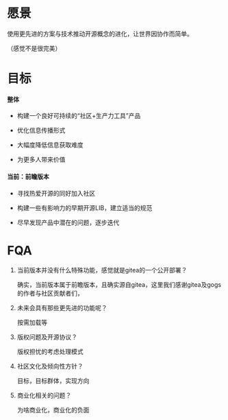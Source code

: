 # 愿景

使用更先进的方案与技术推动开源概念的进化，让世界因协作而简单。



（感觉不是很完美）

# 目标

#### 整体

- 构建一个良好可持续的“社区+生产力工具”产品

- 优化信息传播形式

- 大幅度降低信息获取难度

- 为更多人带来价值




#### 当前：前瞻版本

- 寻找热爱开源的同好加入社区

- 构建一些有影响力的早期开源LIB，建立适当的规范

- 尽早发现产品中潜在的问题，逐步迭代




# FQA

1. 当前版本并没有什么特殊功能，感觉就是gitea的一个公开部署？

   确实，当前版本属于前瞻版本，且确实源自gitea，这里我们感谢gitea及gogs 的作者与社区贡献者们，

2. 未来会具有那些更先进的功能呢？

   按需加载等

3. 版权问题及开源协议？

   版权担忧的考虑处理模式

4. 社区文化及倾向性方针？

   目标，目标群体，实现方向

5. 商业化相关的问题？

   为啥商业化，商业化的负面